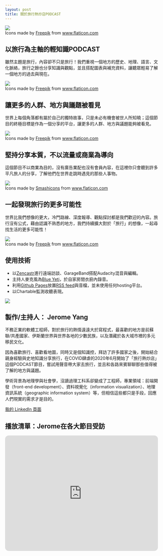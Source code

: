 ```yaml
---
layout: post
title: 關於旅行熱炒店PODCAST
---
```


<img class="flaticon" src="https://cdn-icons-png.flaticon.com/512/854/854878.png">
<div class="attribution">Icons made by <a href="https://www.flaticon.com/authors/freepik" title="Freepik">Freepik</a> from <a href="https://www.flaticon.com/" title="Flaticon">www.flaticon.com</a></div>

## 以旅行為主軸的輕知識PODCAST

雖然主題是旅行，內容卻不只是旅行！我們重視一個地方的歷史、地理、語言、文化脈絡，旅行之餘也分享知識與觀點，並且搭配圖表與補充資料，讓聽眾輕易了解一個地方的過去與現在。

<img class="flaticon" src="https://cdn-icons-png.flaticon.com/512/2937/2937833.png">
<div class="attribution">Icons made by <a href="https://www.flaticon.com/authors/freepik" title="Freepik">Freepik</a> from <a href="https://www.flaticon.com/" title="Flaticon">www.flaticon.com</a></div>

## 讓更多的人群、地方與議題被看見

世界上每個角落都有屬於自己的獨特故事，只是未必有機會被世人所知曉；這個節目的終極目標是作為一個分享的平台，讓更多的人群、地方與議題能夠被看見。

<img class="flaticon" src="https://cdn-icons-png.flaticon.com/512/1243/1243420.png">
<div class="attribution">Icons made by <a href="https://www.flaticon.com/authors/freepik" title="Freepik">Freepik</a> from <a href="https://www.flaticon.com/" title="Flaticon">www.flaticon.com</a></div>

## 堅持分享本質，不以流量或商業為導向

這個節目不以商業為目的，沒有廣告業配也沒有會員內容，在這裡你只會聽到許多平凡旅人的分享，了解他們在世界走跳時遇見的那些人事物。

<img class="flaticon" src="https://cdn-icons-png.flaticon.com/512/1974/1974119.png">
<div class="attribution">Icons made by <a href="https://www.flaticon.com/authors/smashicons" title="Smashicons">Smashicons</a> from <a href="https://www.flaticon.com/" title="Flaticon">www.flaticon.com</a></div>

## 一起發現旅行的更多可能性

世界比我們想像的更大，冷門路線、深度報導、觀點探討都是我們歡迎的內容。旅行沒有公式，藉由認識不熟悉的地方，我們持續擴大對於「旅行」的想像，一起尋找生活的更多可能性！

<img class="flaticon" src="https://cdn-icons-png.flaticon.com/512/2946/2946176.png">
<div class="attribution">Icons made by <a href="https://www.flaticon.com/authors/freepik" title="Freepik">Freepik</a> from <a href="https://www.flaticon.com/" title="Flaticon">www.flaticon.com</a></div>

## 使用技術

* 以[Zencastr](https://zencastr.com/)進行遠端訪談、GarageBand搭配Audacity混音與編輯。
* 主持人麥克風為[Blue Yeti](https://www.bluemic.com/en-us/products/yeti/)，於自家房間衣廚內錄音。
* 利用[Github Pages](https://pages.github.com/)放置[RSS feed](https://ltsoj.com/podcast.xml)與音檔，並未使用任何hosting平台。
* 以Chartable監測收聽表現。

<img class="flaticon" src="https://imgur.com/v9mlLpa.jpg">

## 製作/主持人： Jerome Yang

不務正業的軟體工程師，對於旅行的熱情遠遠大於寫程式，最喜歡的地方是前蘇聯/共產國家、伊斯蘭世界與世界各地的少數民族，以及潛藏於各大城市裡的多元移民文化。

因為喜歡旅行、喜歡看地圖，同時又是個知識控，拜訪了許多國家之後，開始結合親身經驗與史地知識分享旅行，在COVID肆虐的2020年6月開始了「旅行熱炒店」這個PODCAST節目，嘗試用聲音帶大家去旅行，並且和各路來賓聊聊那些值得被了解的地方與議題。

學術背景為地理學與社會學，沒讀過理工科系卻變成了工程師，專業領域：前端開發（front-end development）、資料視覺化（information visualization）、地理資訊系統（geographic information system）等，但相信這些都只是手段，回應人們現實的需求才是目的。

[我的 LinkedIn 頁面](https://www.linkedin.com/in/jeromecyang/?locale=zh_TW)

## 播放清單：Jerome在各大節目受訪

<iframe style="border-radius:12px" src="https://open.spotify.com/embed/playlist/1LzK6nj1RI2bZMY5WWwzRm?utm_source=generator" width="100%" height="380" frameBorder="0" allowfullscreen="" allow="autoplay; clipboard-write; encrypted-media; fullscreen; picture-in-picture"></iframe>